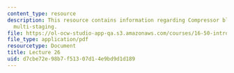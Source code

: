 ```yaml
---
content_type: resource
description: This resource contains information regarding Compressor blading; design;
  multi-staging.
file: https://ol-ocw-studio-app-qa.s3.amazonaws.com/courses/16-50-introduction-to-propulsion-systems-spring-2012/d7cbe72e98b7f51307d14e9bd9d1d189_MIT16_50S12_lec26.pdf
file_type: application/pdf
resourcetype: Document
title: Lecture 26
uid: d7cbe72e-98b7-f513-07d1-4e9bd9d1d189
---
```

